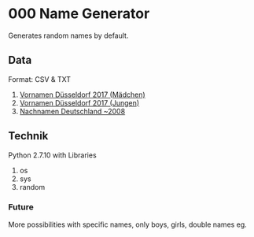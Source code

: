 # 000 Name Generator
Generates random names by default.

## Data
Format: CSV & TXT
1. [Vornamen Düsseldorf 2017 (Mädchen)](https://opendata.duesseldorf.de/sites/default/files/Vornamen%20M%C3%A4dchen%202017.csv)
2. [Vornamen Düsseldorf 2017 (Jungen)](https://opendata.duesseldorf.de/sites/default/files/Vornamen%20Jungen%202017.csv)
3. [Nachnamen Deutschland ~2008](https://raw.githubusercontent.com/HBehrens/phonet4n/master/src/Tests/data/nachnamen.txt)

## Technik
Python 2.7.10 with Libraries
1. os
2. sys
3. random

### Future
More possibilities with specific names, only boys, girls, double names eg.
